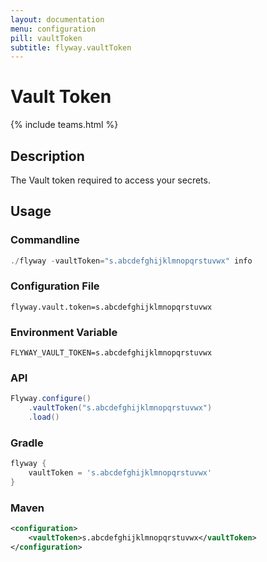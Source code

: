 ```yaml
---
layout: documentation
menu: configuration
pill: vaultToken
subtitle: flyway.vaultToken
---
```


# Vault Token
{% include teams.html %}

## Description
The Vault token required to access your secrets.

## Usage

### Commandline
```powershell
./flyway -vaultToken="s.abcdefghijklmnopqrstuvwx" info
```

### Configuration File
```properties
flyway.vault.token=s.abcdefghijklmnopqrstuvwx
```

### Environment Variable
```properties
FLYWAY_VAULT_TOKEN=s.abcdefghijklmnopqrstuvwx
```

### API
```java
Flyway.configure()
    .vaultToken("s.abcdefghijklmnopqrstuvwx")
    .load()
```

### Gradle
```groovy
flyway {
    vaultToken = 's.abcdefghijklmnopqrstuvwx'
}
```

### Maven
```xml
<configuration>
    <vaultToken>s.abcdefghijklmnopqrstuvwx</vaultToken>
</configuration>
```
